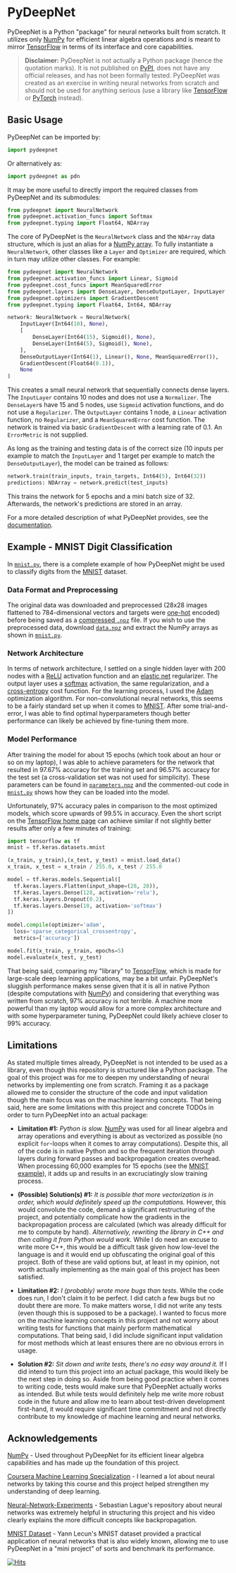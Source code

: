 # PyDeepNet

PyDeepNet is a Python "package" for neural networks built from scratch. It utilizes only [NumPy](https://numpy.org/) for efficient linear algebra operations and is meant to mirror [TensorFlow](https://www.tensorflow.org/) in terms of its interface and core capabilities.

> **Disclaimer:** PyDeepNet is not actually a Python package (hence the quotation marks). It is not published on [PyPI](https://pypi.org/), does not have any official releases, and has not been formally tested. PyDeepNet was created as an exercise in writing neural networks from scratch and should not be used for anything serious (use a library like [TensorFlow](https://www.tensorflow.org/) or [PyTorch](https://pytorch.org/) instead).

## Basic Usage

PyDeepNet can be imported by:

``` python
import pydeepnet
```

Or alternatively as:

``` python
import pydeepnet as pdn
```

It may be more useful to directly import the required classes from PyDeepNet and its submodules:

``` python
from pydeepnet import NeuralNetwork
from pydeepnet.activation_funcs import Softmax
from pydeepnet.typing import Float64, NDArray
```

The core of PyDeepNet is the `NeuralNetwork` class and the `NDArray` data structure, which is just an alias for a [NumPy array](https://numpy.org/doc/stable/reference/generated/numpy.array.html). To fully instantiate a `NeuralNetwork`, other classes like a `Layer` and `Optimizer` are required, which in turn may utilize other classes. For example:

``` python
from pydeepnet import NeuralNetwork
from pydeepnet.activation_funcs import Linear, Sigmoid
from pydeepnet.cost_funcs import MeanSquaredError
from pydeepnet.layers import DenseLayer, DenseOutputLayer, InputLayer
from pydeepnet.optimizers import GradientDescent
from pydeepnet.typing import Float64, Int64, NDArray

network: NeuralNetwork = NeuralNetwork(
    InputLayer(Int64(10), None),
    [
        DenseLayer(Int64(15), Sigmoid(), None),
        DenseLayer(Int64(5), Sigmoid(), None),
    ],
    DenseOutputLayer(Int64(1), Linear(), None, MeanSquaredError()),
    GradientDescent(Float64(0.1)),
    None
)
```

This creates a small neural network that sequentially connects dense layers. The `InputLayer` contains 10 nodes and does not use a `Normalizer`. The `DenseLayer`s have 15 and 5 nodes, use `Sigmoid` activation functions, and do not use a `Regularizer`. The `OutputLayer` contains 1 node, a `Linear` activation function, no `Regularizer`, and a `MeanSquaredError` cost function. The network is trained via basic `GradientDescent` with a learning rate of 0.1. An `ErrorMetric` is not supplied.

As long as the training and testing data is of the correct size (10 inputs per example to match the `InputLayer` and 1 target per example to match the `DenseOutputLayer`), the model can be trained as follows:

``` python
network.train(train_inputs, train_targets, Int64(5), Int64(32))
predictions: NDArray = network.predict(test_inputs)
```

This trains the network for 5 epochs and a mini batch size of 32. Afterwards, the network's predictions are stored in an array.

For a more detailed description of what PyDeepNet provides, see the [documentation](DOCUMENTATION.md).

## Example - MNIST Digit Classification

In [`mnist.py`](src/example/mnist.py), there is a complete example of how PyDeepNet might be used to classify digits from the [MNIST](http://yann.lecun.com/exdb/mnist/) dataset.

### Data Format and Preprocessing

The original data was downloaded and preprocessed (28x28 images flattened to 784-dimensional vectors and targets were [one-hot](https://en.wikipedia.org/wiki/One-hot#Machine_learning_and_statistics) encoded) before being saved as a [compressed `.npz`](https://numpy.org/doc/stable/reference/generated/numpy.savez_compressed.html) file. If you wish to use the preprocessed data, download [`data.npz`](src/example/data.npz) and extract the NumPy arrays as shown in [`mnist.py`](src/example/mnist.py).

### Network Architecture

In terms of network architecture, I settled on a single hidden layer with 200 nodes with a [ReLU](https://en.wikipedia.org/wiki/Rectifier_(neural_networks)) activation function and an [elastic net](https://en.wikipedia.org/wiki/Elastic_net_regularization) regularizer. The output layer uses a [softmax](https://en.wikipedia.org/wiki/Softmax_function) activation, the same regularization, and a [cross-entropy](https://en.wikipedia.org/wiki/Cross-entropy) cost function. For the learning process, I used the [Adam](https://en.wikipedia.org/wiki/Stochastic_gradient_descent#Adam) optimization algorithm. For non-convolutional neural networks, this seems to be a fairly standard set up when it comes to [MNIST](http://yann.lecun.com/exdb/mnist/). After some trial-and-error, I was able to find optimal hyperparameters though better performance can likely be achieved by fine-tuning them more.

### Model Performance

After training the model for about 15 epochs (which took about an hour or so on my laptop), I was able to achieve parameters for the network that resulted in 97.67% accuracy for the training set and 96.57% accuracy for the test set (a cross-validation set was not used for simplicity). These parameters can be found in [`parameters.npz`](src/example/parameters.npz) and the commented-out code in [`mnist.py`](src/example/mnist.py) shows how they can be loaded into the model.

Unfortunately, 97% accuracy pales in comparison to the most optimized models, which score upwards of 99.5% in accuracy. Even the short script on the [TensorFlow home page](https://www.tensorflow.org/) can achieve similar if not slightly better results after only a few minutes of training:

``` python
import tensorflow as tf
mnist = tf.keras.datasets.mnist

(x_train, y_train),(x_test, y_test) = mnist.load_data()
x_train, x_test = x_train / 255.0, x_test / 255.0

model = tf.keras.models.Sequential([
  tf.keras.layers.Flatten(input_shape=(28, 28)),
  tf.keras.layers.Dense(128, activation='relu'),
  tf.keras.layers.Dropout(0.2),
  tf.keras.layers.Dense(10, activation='softmax')
])

model.compile(optimizer='adam',
  loss='sparse_categorical_crossentropy',
  metrics=['accuracy'])

model.fit(x_train, y_train, epochs=5)
model.evaluate(x_test, y_test)
```

That being said, comparing my "library" to [TensorFlow](https://www.tensorflow.org/), which is made for large-scale deep learning applications, may be a bit unfair. PyDeepNet's sluggish performance makes sense given that it is all in native Python (despite computations with [NumPy](https://numpy.org/)) and considering that everything was written from scratch, 97% accuracy is not terrible. A machine more powerful than my laptop would allow for a more complex architecture and with some hyperparameter tuning, PyDeepNet could likely achieve closer to 99% accuracy.

## Limitations

As stated multiple times already, PyDeepNet is not intended to be used as a library, even though this repository is structured like a Python package. The goal of this project was for me to deepen my understanding of neural networks by implementing one from scratch. Framing it as a package allowed me to consider the structure of the code and input validation though the main focus was on the machine learning concepts. That being said, here are some limitations with this project and concrete TODOs in order to turn PyDeepNet into an actual package:

- **Limitation #1:** _Python is slow._ [NumPy](https://numpy.org/) was used for all linear algebra and array operations and everything is about as vectorized as possible (no explicit `for`-loops when it comes to array computations). Despite this, all of the code is in native Python and so the frequent iteration through layers during forward passes and backpropagation creates overhead. When processing 60,000 examples for 15 epochs (see the [MNIST example](README.md#example---mnist-digit-classification)), it adds up and results in an excruciatingly slow training process.

- **(Possible) Solution(s) #1:** _It is possible that more vectorization is in order, which would definitely speed up the computations._ However, this would convolute the code, demand a significant restructuring of the project, and potentially complicate how the gradients in the backpropagation process are calculated (which was already difficult for me to compute by hand). _Alternatively, rewriting the library in C++ and then calling it from Python would work._ While I do need an excuse to write more C++, this would be a difficult task given how low-level the language is and it would end up obfuscating the original goal of this project. Both of these are valid options but, at least in my opinion, not worth actually implementing as the main goal of this project has been satisfied.

- **Limitation #2:** _I (probably) wrote more bugs than tests._ While the code does run, I don't claim it to be perfect. I did catch a few bugs but no doubt there are more. To make matters worse, I did not write any tests (even though this is supposed to be a package). I wanted to focus more on the machine learning concepts in this project and not worry about writing tests for functions that mainly perform mathematical computations. That being said, I did include significant input validation for most methods which at least ensures there are no obvious errors in usage.

- **Solution #2:** _Sit down and write tests, there's no easy way around it._ If I did intend to turn this project into an actual package, this would likely be the next step in doing so. Aside from being good practice when it comes to writing code, tests would make sure that PyDeepNet actually works as intended. But while tests would definitely help me write more robust code in the future and allow me to learn about test-driven development first-hand, it would require significant time commitment and not directly contribute to my knowledge of machine learning and neural networks.

## Acknowledgements

[NumPy](https://numpy.org/) - Used throughout PyDeepNet for its efficient linear algebra capabilities and has made up the foundation of this project.

[Coursera Machine Learning Specialization](https://www.coursera.org/specializations/machine-learning-introduction) - I learned a lot about neural networks by taking this course and this project helped strengthen my understanding of deep learning.

[Neural-Network-Experiments](https://github.com/SebLague/Neural-Network-Experiments) - Sebastian Lague's repository about neural networks was extremely helpful in structuring this project and his video clearly explains the more difficult concepts like backpropagation.

[MNIST Dataset](http://yann.lecun.com/exdb/mnist/) - Yann Lecun's MNIST dataset provided a practical application of neural networks that is also widely known, allowing me to use PyDeepNet in a "mini project" of sorts and benchmark its performance.

[![Hits](https://hits.seeyoufarm.com/api/count/incr/badge.svg?url=https%3A%2F%2Fgithub.com%2Fandrewharabor%2Fpydeepnet&count_bg=%2379C83D&title_bg=%23555555&icon=&icon_color=%23E7E7E7&title=Views&edge_flat=false)](https://hits.seeyoufarm.com)

